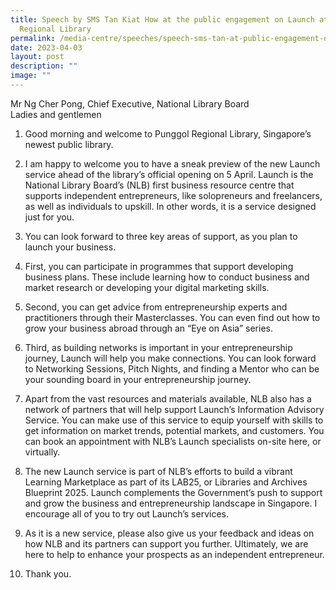 ```yaml
---
title: Speech by SMS Tan Kiat How at the public engagement on Launch at Punggol
  Regional Library
permalink: /media-centre/speeches/speech-sms-tan-at-public-engagement-on-launch-at-punggol-regional-library/
date: 2023-04-03
layout: post
description: ""
image: ""
---
```

Mr Ng Cher Pong, Chief Executive, National Library Board  
Ladies and gentlemen  

1. Good morning and welcome to Punggol Regional Library, Singapore’s newest public library.   
  
2. I am happy to welcome you to have a sneak preview of the new Launch service ahead of the library’s official opening on 5 April. Launch is the National Library Board’s (NLB) first business resource centre that supports independent entrepreneurs, like solopreneurs and freelancers, as well as individuals to upskill. In other words, it is a service designed just for you.   
  
3. You can look forward to three key areas of support, as you plan to launch your business.  
  
4. First, you can participate in programmes that support developing business plans. These include learning how to conduct business and market research or developing your digital marketing skills.  
  
5. Second, you can get advice from entrepreneurship experts and practitioners through their Masterclasses. You can even find out how to grow your business abroad through an “Eye on Asia” series.   
  
6. Third, as building networks is important in your entrepreneurship journey, Launch will help you make connections. You can look forward to Networking Sessions, Pitch Nights, and finding a Mentor who can be your sounding board in your entrepreneurship journey.   
  
7. Apart from the vast resources and materials available, NLB also has a network of partners that will help support Launch’s Information Advisory Service. You can make use of this service to equip yourself with skills to get information on market trends, potential markets, and customers. You can book an appointment with NLB’s Launch specialists on-site here, or virtually.  
  
8. The new Launch service is part of NLB’s efforts to build a vibrant Learning Marketplace as part of its LAB25, or Libraries and Archives Blueprint 2025. Launch complements the Government’s push to support and grow the business and entrepreneurship landscape in Singapore. I encourage all of you to try out Launch’s services.  
  
9. As it is a new service, please also give us your feedback and ideas on how NLB and its partners can support you further. Ultimately, we are here to help to enhance your prospects as an independent entrepreneur.  
  
10. Thank you.